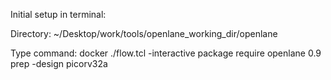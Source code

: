 Initial setup in terminal:

Directory:
~/Desktop/work/tools/openlane_working_dir/openlane


Type command: 
docker
./flow.tcl -interactive
package require openlane 0.9
prep -design picorv32a
